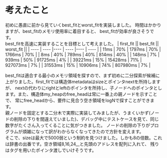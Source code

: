 # 考えたこと  
初めに愚直に前から見ていくbest_fitとworst_fitを実装しました。 時間はかかりますが、best_fitのメモリ使用率に着目すると、 
best_fitが効率が良さそうです。  
best_fitを高速に実装することを目標として考えました。
|  first_fit ||  best_fit  ||  worst_fit  ||
| ---- | ---- |---- | ---- |---- | ---- |
|  11ms  |  70%  |  1797ms  |  70%  |  1766ms  |  70%  |
|  8ms  |  40%  |  789ms  |  40%  |  814ms  |  40%  |
|  148ms  |  7%  |  939ms  |  50%  |  91725ms  |  4%  |
|  39221ms  |  15%  |  15428ms  |  71%  |  927073ms  |  7%  |
|  31553ms  |  15%  |  10906ms  |  74%  |  807980ms  |  7%  |

best_fitは適合する最小のメモリ領域を探すので、まず初めに二分探索が候補に上がりました。first_fitでは構造体metadataはsizeとポインタnextを所持しますが、
nextの代わりにrightとleftのポインタを所持し、子ノードへのポインタとします。また、構造体my_heapのfree_headは常に一番上の親ノードを示すことで、
常にfree_headから、要件に見合う空き領域をlogNで探すことができます。  
親ノードを固定とする二分木で実際に実装してみましたが、うまくいかず(ノードの削除の下りを間違えていました)、デバッグ中にテストケースを見て、同じ数字がたくさん入ってくることに気がつきました。
ノードの削除の下りがプログラムが煩雑になって訳がわからなくなってきたので方針を変えます。  
そこで、sizeは最大で5000弱という制約を見つけました。しかも8の倍数。これは辞書の出番です。空き領域8,16,24,,,と先頭のアドレスを配列に入れて、
残りはタグを用いたポインタ渡しでいけそうです。
